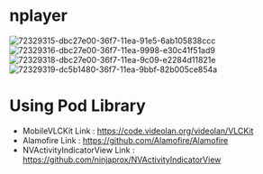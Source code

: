 # nplayer

![72329315-dbc27e00-36f7-11ea-91e5-6ab105838ccc](https://user-images.githubusercontent.com/30687224/73906600-d7e4de80-48e6-11ea-86b4-911bd210692d.png)
![72329316-dbc27e00-36f7-11ea-9998-e30c41f51ad9](https://user-images.githubusercontent.com/30687224/73906603-d9160b80-48e6-11ea-9e5f-4f836af0c7d0.png)
![72329318-dbc27e00-36f7-11ea-9c09-e2284d11821e](https://user-images.githubusercontent.com/30687224/73906607-db786580-48e6-11ea-82c7-6a5bf1a6843b.png)
![72329319-dc5b1480-36f7-11ea-9bbf-82b005ce854a](https://user-images.githubusercontent.com/30687224/73906612-de735600-48e6-11ea-8917-b9ee7c4ec9df.png)


# Using Pod Library

- MobileVLCKit
Link : https://code.videolan.org/videolan/VLCKit
- Alamofire
Link : https://github.com/Alamofire/Alamofire
- NVActivityIndicatorView
Link : https://github.com/ninjaprox/NVActivityIndicatorView
